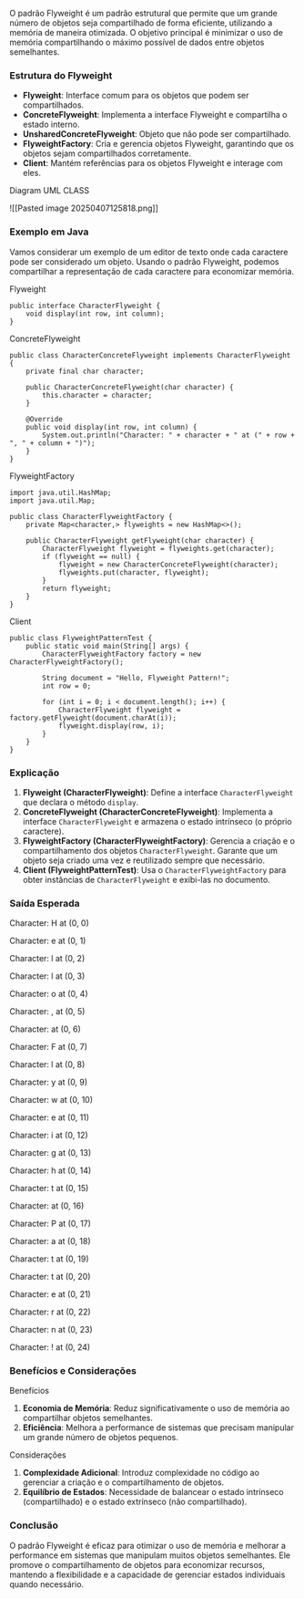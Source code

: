 O padrão Flyweight é um padrão estrutural que permite que um grande número de objetos seja compartilhado de forma eficiente, utilizando a memória de maneira otimizada. O objetivo principal é minimizar o uso de memória compartilhando o máximo possível de dados entre objetos semelhantes.

### Estrutura do Flyweight

- **Flyweight**: Interface comum para os objetos que podem ser compartilhados.
- **ConcreteFlyweight**: Implementa a interface Flyweight e compartilha o estado interno.
- **UnsharedConcreteFlyweight**: Objeto que não pode ser compartilhado.
- **FlyweightFactory**: Cria e gerencia objetos Flyweight, garantindo que os objetos sejam compartilhados corretamente.
- **Client**: Mantém referências para os objetos Flyweight e interage com eles.

Diagram UML CLASS

![[Pasted image 20250407125818.png]]
### Exemplo em Java

Vamos considerar um exemplo de um editor de texto onde cada caractere pode ser considerado um objeto. Usando o padrão Flyweight, podemos compartilhar a representação de cada caractere para economizar memória.

Flyweight

```
public interface CharacterFlyweight {
    void display(int row, int column);
}

```

ConcreteFlyweight

```
public class CharacterConcreteFlyweight implements CharacterFlyweight {
    private final char character;

    public CharacterConcreteFlyweight(char character) {
        this.character = character;
    }

    @Override
    public void display(int row, int column) {
        System.out.println("Character: " + character + " at (" + row + ", " + column + ")");
    }
}

```

FlyweightFactory

```
import java.util.HashMap;
import java.util.Map;

public class CharacterFlyweightFactory {
    private Map<character,> flyweights = new HashMap<>();

    public CharacterFlyweight getFlyweight(char character) {
        CharacterFlyweight flyweight = flyweights.get(character);
        if (flyweight == null) {
            flyweight = new CharacterConcreteFlyweight(character);
            flyweights.put(character, flyweight);
        }
        return flyweight;
    }
}

```

Client

```
public class FlyweightPatternTest {
    public static void main(String[] args) {
        CharacterFlyweightFactory factory = new CharacterFlyweightFactory();

        String document = "Hello, Flyweight Pattern!";
        int row = 0;

        for (int i = 0; i < document.length(); i++) {
            CharacterFlyweight flyweight = factory.getFlyweight(document.charAt(i));
            flyweight.display(row, i);
        }
    }
}

```

### Explicação

1. **Flyweight (CharacterFlyweight)**: Define a interface `CharacterFlyweight` que declara o método `display`.
2. **ConcreteFlyweight (CharacterConcreteFlyweight)**: Implementa a interface `CharacterFlyweight` e armazena o estado intrínseco (o próprio caractere).
3. **FlyweightFactory (CharacterFlyweightFactory)**: Gerencia a criação e o compartilhamento dos objetos `CharacterFlyweight`. Garante que um objeto seja criado uma vez e reutilizado sempre que necessário.
4. **Client (FlyweightPatternTest)**: Usa o `CharacterFlyweightFactory` para obter instâncias de `CharacterFlyweight` e exibi-las no documento.

### Saída Esperada

Character: H at (0, 0)

Character: e at (0, 1)

Character: l at (0, 2)

Character: l at (0, 3)

Character: o at (0, 4)

Character: , at (0, 5)

Character: at (0, 6)

Character: F at (0, 7)

Character: l at (0, 8)

Character: y at (0, 9)

Character: w at (0, 10)

Character: e at (0, 11)

Character: i at (0, 12)

Character: g at (0, 13)

Character: h at (0, 14)

Character: t at (0, 15)

Character: at (0, 16)

Character: P at (0, 17)

Character: a at (0, 18)

Character: t at (0, 19)

Character: t at (0, 20)

Character: e at (0, 21)

Character: r at (0, 22)

Character: n at (0, 23)

Character: ! at (0, 24)

### Benefícios e Considerações

Benefícios

1. **Economia de Memória**: Reduz significativamente o uso de memória ao compartilhar objetos semelhantes.
2. **Eficiência**: Melhora a performance de sistemas que precisam manipular um grande número de objetos pequenos.

Considerações

1. **Complexidade Adicional**: Introduz complexidade no código ao gerenciar a criação e o compartilhamento de objetos.
2. **Equilíbrio de Estados**: Necessidade de balancear o estado intrínseco (compartilhado) e o estado extrínseco (não compartilhado).

### Conclusão

O padrão Flyweight é eficaz para otimizar o uso de memória e melhorar a performance em sistemas que manipulam muitos objetos semelhantes. Ele promove o compartilhamento de objetos para economizar recursos, mantendo a flexibilidade e a capacidade de gerenciar estados individuais quando necessário.